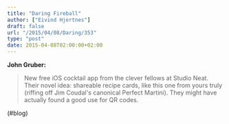 ```yaml
---
title: "Daring Fireball"
author: ["Eivind Hjertnes"]
draft: false
url: "/2015/04/08/Daring/353"
type: "post"
date: 2015-04-08T02:00:00+02:00
---
```


**John Gruber:**

> New free iOS cocktail app from the clever fellows at Studio Neat.
> Their novel idea: shareable recipe cards, like this one from yours
> truly (riffing off Jim Coudal's canonical Perfect Martini). They might
> have actually found a good use for QR codes.

(#blog)
